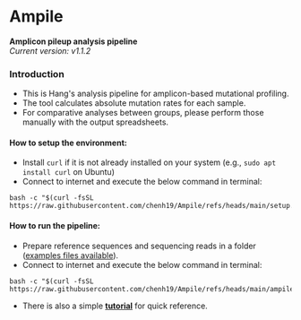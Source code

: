 # Ampile
**Amplicon pileup analysis pipeline**  
*Current version: v1.1.2*

### Introduction

- This is Hang's analysis pipeline for amplicon-based mutational profiling.
- The tool calculates absolute mutation rates for each sample.
- For comparative analyses between groups, please perform those manually with the output spreadsheets.

#### How to setup the environment:

- Install ```curl``` if it is not already installed on your system (e.g., ```sudo apt install curl``` on Ubuntu)
- Connect to internet and execute the below command in terminal:
```
bash -c "$(curl -fsSL https://raw.githubusercontent.com/chenh19/Ampile/refs/heads/main/setup.sh)"
```

#### How to run the pipeline:

- Prepare reference sequences and sequencing reads in a folder ([examples files available](https://github.com/chenh19/Ampile/tree/main/examples)).
- Connect to internet and execute the below command in terminal:
```
bash -c "$(curl -fsSL https://raw.githubusercontent.com/chenh19/Ampile/refs/heads/main/ampile.sh)"
```
- There is also a simple [**tutorial**](https://chenh19.github.io/Ampile/) for quick reference.
